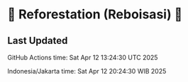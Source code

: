 
# 🌳 Reforestation (Reboisasi) 🌲

## Last Updated

GitHub Actions time: Sat Apr 12 13:24:30 UTC 2025

Indonesia/Jakarta time: Sat Apr 12 20:24:30 WIB 2025
